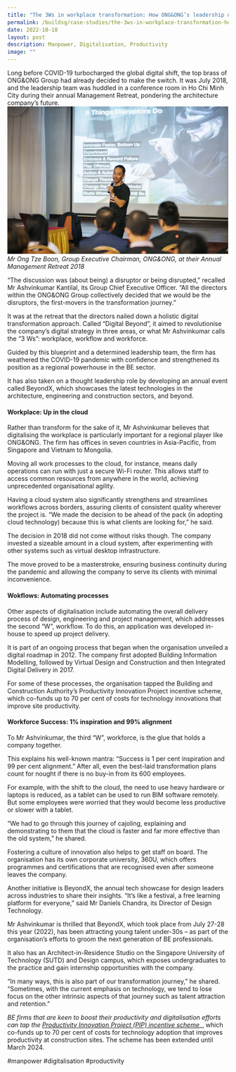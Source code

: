 ```yaml
---
title: "The 3Ws in workplace transformation: How ONG&ONG’s leadership drove change"
permalink: /buildsg/case-studies/the-3ws-in-workplace-transformation-how-ong-ong-s-leadership-drove-change/
date: 2022-10-10
layout: post
description: Manpower, Digitalisation, Productivity
image: ""
---
```


Long before COVID-19 turbocharged the global digital shift, the top brass of ONG&ONG Group had already decided to make the switch. It was July 2018, and the leadership team was huddled in a conference room in Ho Chi Minh City during their annual Management Retreat, pondering the architecture company’s future.
![](/images/Case%20Studies/cs1.png)
_Mr Ong Tze Boon, Group Executive Chairman, ONG&ONG, at their Annual Management Retreat 2018_

“The discussion was (about being) a disruptor or being disrupted,” recalled Mr Ashvinkumar Kantilal, its Group Chief Executive Officer. “All the directors within the ONG&ONG Group collectively decided that we would be the disruptors, the first-movers in the transformation journey.”


It was at the retreat that the directors nailed down a holistic digital transformation approach. Called “Digital Beyond”, it aimed to revolutionise the company’s digital strategy in three areas, or what Mr Ashvinkumar calls the “3 Ws”: workplace, workflow and workforce.

Guided by this blueprint and a determined leadership team, the firm has weathered the COVID-19 pandemic with confidence and strengthened its position as a regional powerhouse in the BE sector.

It has also taken on a thought leadership role by developing an annual event called BeyondX, which showcases the latest technologies in the architecture, engineering and construction sectors, and beyond.

#### **Workplace: Up in the cloud**

Rather than transform for the sake of it, Mr Ashvinkumar believes that digitalising the workplace is particularly important for a regional player like ONG&ONG. The firm has offices in seven countries in Asia-Pacific, from Singapore and Vietnam to Mongolia.

Moving all work processes to the cloud, for instance, means daily operations can run with just a secure Wi-Fi router. This allows staff to access common resources from anywhere in the world, achieving unprecedented organisational agility.

Having a cloud system also significantly strengthens and streamlines workflows across borders, assuring clients of consistent quality wherever the project is. “We made the decision to be ahead of the pack (in adopting cloud technology) because this is what clients are looking for,” he said.

The decision in 2018 did not come without risks though. The company invested a sizeable amount in a cloud system, after experimenting with other systems such as virtual desktop infrastructure.

The move proved to be a masterstroke, ensuring business continuity during the pandemic and allowing the company to serve its clients with minimal inconvenience.

#### **Wokflows: Automating processes**

Other aspects of digitalisation include automating the overall delivery process of design, engineering and project management, which addresses the second “W”, workflow. To do this, an application was developed in-house to speed up project delivery.

It is part of an ongoing process that began when the organisation unveiled a digital roadmap in 2012. The company first adopted Building Information Modelling, followed by Virtual Design and Construction and then Integrated Digital Delivery in 2017.

For some of these processes, the organisation tapped the Building and Construction Authority’s Productivity Innovation Project incentive scheme, which co-funds up to 70 per cent of costs for technology innovations that improve site productivity.

#### **Workforce Success: 1% inspiration and 99% alignment**

To Mr Ashvinkumar, the third “W”, workforce, is the glue that holds a company together.

This explains his well-known mantra: “Success is 1 per cent inspiration and 99 per cent alignment.” After all, even the best-laid transformation plans count for nought if there is no buy-in from its 600 employees.

For example, with the shift to the cloud, the need to use heavy hardware or laptops is reduced, as a tablet can be used to run BIM software remotely. But some employees were worried that they would become less productive or slower with a tablet.

“We had to go through this journey of cajoling, explaining and demonstrating to them that the cloud is faster and far more effective than the old system,” he shared.

Fostering a culture of innovation also helps to get staff on board. The organisation has its own corporate university, 360U, which offers programmes and certifications that are recognised even after someone leaves the company.

Another initiative is BeyondX, the annual tech showcase for design leaders across industries to share their insights. “It’s like a festival, a free learning platform for everyone,” said Mr Daniels Chandra, its Director of Design Technology.

Mr Ashvinkumar is thrilled that BeyondX, which took place from July 27-28 this year (2022), has been attracting young talent under-30s – as part of the organisation’s efforts to groom the next generation of BE professionals.

It also has an Architect-in-Residence Studio on the Singapore University of Technology (SUTD) and Design campus, which exposes undergraduates to the practice and gain internship opportunities with the company.

“In many ways, this is also part of our transformation journey,” he shared. “Sometimes, with the current emphasis on technology, we tend to lose focus on the other intrinsic aspects of that journey such as talent attraction and retention.” 

_BE firms that are keen to boost their productivity and digitalisation efforts can tap the_ [_Productivity Innovation Project (PIP) incentive scheme_](https://www1.bca.gov.sg/buildsg/buildsg-transformation-fund/productivity-innovation-project)_, which co-funds up to 70 per cent of costs for technology adoption that improves productivity at construction sites. The scheme has been extended until March 2024.

#manpower #digitalisation #productivity
